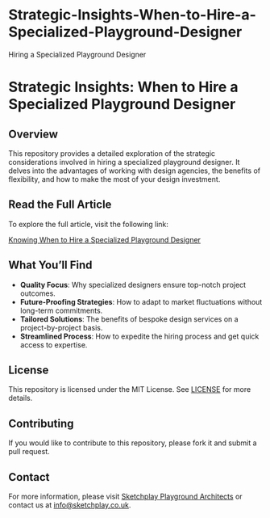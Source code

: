 # Strategic-Insights-When-to-Hire-a-Specialized-Playground-Designer
Hiring a Specialized Playground Designer

# Strategic Insights: When to Hire a Specialized Playground Designer

## Overview

This repository provides a detailed exploration of the strategic considerations involved in hiring a specialized playground designer. It delves into the advantages of working with design agencies, the benefits of flexibility, and how to make the most of your design investment.

## Read the Full Article

To explore the full article, visit the following link:

[Knowing When to Hire a Specialized Playground Designer](https://www.sketchplay.co.uk/post/knowing-when-to-hire-a-specialized-playground-designer)

## What You’ll Find

- **Quality Focus**: Why specialized designers ensure top-notch project outcomes.
- **Future-Proofing Strategies**: How to adapt to market fluctuations without long-term commitments.
- **Tailored Solutions**: The benefits of bespoke design services on a project-by-project basis.
- **Streamlined Process**: How to expedite the hiring process and get quick access to expertise.

## License

This repository is licensed under the MIT License. See [LICENSE](LICENSE) for more details.

## Contributing

If you would like to contribute to this repository, please fork it and submit a pull request.

## Contact

For more information, please visit [Sketchplay Playground Architects](https://www.sketchplay.co.uk) or contact us at info@sketchplay.co.uk.

